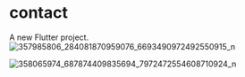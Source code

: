 # contact

A new Flutter project.
![357985806_284081870959076_6693490972492550915_n](https://github.com/eayazuddin/Contact_app/assets/91460445/91bf88e4-e63a-4ffc-848b-443924565dac)

![358065974_687874409835694_7972472554608710924_n](https://github.com/eayazuddin/Contact_app/assets/91460445/702228b2-92ee-4a07-8b50-7346240f099e)
